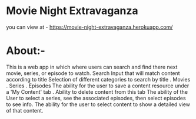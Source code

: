# Movie Night Extravaganza
you can view at - https://movie-night-extravaganza.herokuapp.com/

# About:-

This is a web app in which where users can search and find there next movie, series, or episode to watch.
Search Input that will match content according to title
Selection of different categories to search by title
. Movies
. Series
. Episodes
The ability for the user to save a content resource under a 'My Content' tab 
 . Ability to delete content from this tab
The ability of the User to select a series, see the associated episodes, then select episodes to see info.
The ability for the user to select content to show a detailed view of that content.

